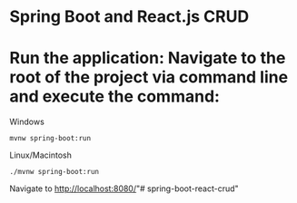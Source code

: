 # Spring Boot and React.js CRUD

# Run the application: Navigate to the root of the project via command line and execute the command:
Windows

```
mvnw spring-boot:run
```
Linux/Macintosh

```
./mvnw spring-boot:run
```

Navigate to [http://localhost:8080/](http://localhost:8080/)"# spring-boot-react-crud" 
